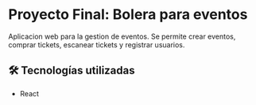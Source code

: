 # Proyecto Final: Bolera para eventos

Aplicacion web para la gestion de eventos. Se permite crear eventos, comprar tickets, escanear tickets y registrar usuarios. 

## 🛠️ Tecnologías utilizadas
- React